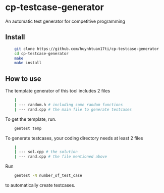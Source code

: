 # cp-testcase-generator
An automatic test generator for competitive programming

## Install
```bash
    git clone https://github.com/huynhtuan17ti/cp-testcase-generator
    cd cp-testcase-generator
    make
    make install
```

## How to use
The template generator of this tool includes 2 files
```bash
    |
    | --- random.h # including some random functions
    | --- rand.cpp # the main file to generate testcases
```
To get the template, run.
```bash
    gentest temp
```

To generate testcases, your coding directory needs at least 2 files
```bash
    |
    | --- sol.cpp # the solution
    | --- rand.cpp # the file mentioned above
```

Run
```bash
    gentest -N number_of_test_case
``` 
to automatically create testcases.